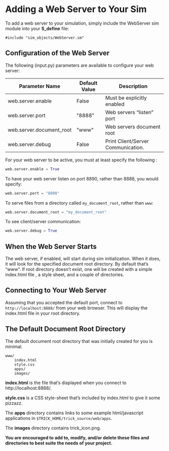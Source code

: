 # Adding a Web Server to Your Sim

To add a web server to your simulation, simply include the WebServer sim module into your **S_define** file:

```
#include "sim_objects/WebServer.sm"
```

## Configuration of the Web Server

The following (input.py) parameters are available to configure your web server:   

|Parameter Name          | Default Value| Description                      |
|------------------------|--------------|----------------------------------|
|web.server.enable       | False        |Must be explicitly enabled        |
|web.server.port         | "8888"       |Web servers “listen” port         |
|web.server.document_root| "www"        |Web servers document root         |
|web.server.debug        | False        |Print Client/Server Communication.|

For your web server to be active, you must at least specify the following :   

```python
web.server.enable = True

```

To have your web server listen on port 8890, rather than 8888, you would specify:   

```python
web.server.port = "8890"
```

To serve files from a directory called ```my_document_root```, rather than ```www```:

```python
web.server.document_root = "my_document_root"
```

To see client/server communication:

```python
web.server.debug = True
```

## When the Web Server Starts
The web server, if enabled, will start during sim initialization. When it does, it will look for the specified document root directory. By default that’s “www”. If root directory doesn’t exist, one will be created with a simple index.html file , a style sheet, and a couple of directories. 


## Connecting to Your Web Server
Assuming that you accepted the default port, connect to ```http://localhost:8888/``` from your web browser. This will display the index.html file in your root directory.


## The Default Document Root Directory

The default document root directory that was initially created for you is minimal.

```
www/
    index.html
    style.css
    apps/
    images/
```

**index.html** is the file that’s displayed when you connect to http://localhost:8888/.

**style.css** is a CSS style-sheet that’s included by index.html to give it some pizzazz. 

The **apps** directory contains links to some example html/javascript applications
 in ```$TRICK_HOME/trick_source/web/apps```.

The **images** directory contains trick_icon.png.

**You are encouraged to add to, modify, and/or delete these files and directories to best suite the needs of your project.**

